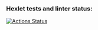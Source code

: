 ### Hexlet tests and linter status:
[![Actions Status](https://github.com/mxrstv/frontend-project-44/workflows/hexlet-check/badge.svg)](https://github.com/mxrstv/frontend-project-44/actions)